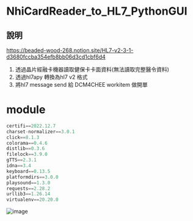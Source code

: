 # NhiCardReader_to_HL7_PythonGUI
## 說明  
https://beaded-wood-268.notion.site/HL7-v2-3-1-d3680fccba354efb8bb06d3cd1cbf6d4  
1. 透過晶片經融卡機器讀取健保卡卡面資料(無法讀取完整醫令資料)
2. 透過hl7apy 轉換為hl7 v2 格式
3. 將hl7 message send 給 DCM4CHEE workitem 做開單

# module
```python
certifi==2022.12.7
charset-normalizer==3.0.1
click==8.1.3
colorama==0.4.6
distlib==0.3.6
filelock==3.9.0
gTTS==2.3.1
idna==3.4
keyboard==0.13.5
platformdirs==3.0.0
playsound==1.3.0
requests==2.28.2
urllib3==1.26.14
virtualenv==20.20.0
```

![image](https://user-images.githubusercontent.com/81738019/222977087-8ec65a6f-9179-4bf9-a01e-53b12f85c997.png)





